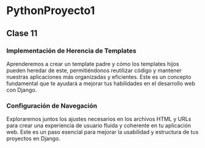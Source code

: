 # PythonProyecto1

## Clase 11

### Implementación de Herencia de Templates

Aprenderemos a crear un template padre y cómo los templates hijos pueden heredar de este, permitiéndonos reutilizar código y mantener nuestras aplicaciones más organizadas y eficientes. Este es un concepto fundamental que te ayudará a mejorar tus habilidades en el desarrollo web con Django.

### Configuración de Navegación
Exploraremos juntos los ajustes necesarios en los archivos HTML y URLs para crear una experiencia de usuario fluida y coherente en tu aplicación web. Este es un paso esencial para mejorar la usabilidad y estructura de tus proyectos en Django.